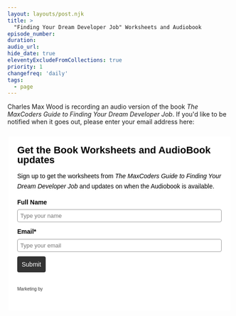 ```yaml
---
layout: layouts/post.njk
title: >
  "Finding Your Dream Developer Job" Worksheets and Audiobook
episode_number:
duration:
audio_url:
hide_date: true
eleventyExcludeFromCollections: true
priority: 1
changefreq: 'daily'
tags:
  - page
---
```


Charles Max Wood is recording an audio version of the book *The MaxCoders Guide to Finding Your Dream Developer Job*. If you'd like to be notified when it goes out, please enter your email address here:

<style>
 #_form_47_ { font-size:14px; line-height:1.6; font-family:arial, helvetica, sans-serif; margin:0; }
 #_form_47_ * { outline:0; }
 ._form_hide { display:none; visibility:hidden; }
 ._form_show { display:block; visibility:visible; }
 #_form_47_._form-top { top:0; }
 #_form_47_._form-bottom { bottom:0; }
 #_form_47_._form-left { left:0; }
 #_form_47_._form-right { right:0; }
 #_form_47_ input[type="text"],#_form_47_ input[type="date"],#_form_47_ textarea { padding:6px; height:auto; border:#979797 1px solid; border-radius:4px; color:#000 !important; font-size:13px; -webkit-box-sizing:border-box; -moz-box-sizing:border-box; box-sizing:border-box; }
 #_form_47_ textarea { resize:none; }
 #_form_47_ ._submit { -webkit-appearance:none; cursor:pointer; font-family:arial, sans-serif; font-size:14px; text-align:center; background:#333 !important; border:0 !important; -moz-border-radius:4px !important; -webkit-border-radius:4px !important; border-radius:4px !important; color:#fff !important; padding:10px !important; }
 #_form_47_ ._close-icon { cursor:pointer; background-image:url('https://d226aj4ao1t61q.cloudfront.net/esfkyjh1u_forms-close-dark.png'); background-repeat:no-repeat; background-size:14.2px 14.2px; position:absolute; display:block; top:11px; right:9px; overflow:hidden; width:16.2px; height:16.2px; }
 #_form_47_ ._close-icon:before { position:relative; }
 #_form_47_ ._form-body { margin-bottom:30px; }
 #_form_47_ ._form-image-left { width:150px; float:left; }
 #_form_47_ ._form-content-right { margin-left:164px; }
 #_form_47_ ._form-branding { color:#fff; font-size:10px; clear:both; text-align:left; margin-top:30px; font-weight:100; }
 #_form_47_ ._form-branding ._logo { display:block; width:130px; height:14px; margin-top:6px; background-image:url('https://d226aj4ao1t61q.cloudfront.net/hh9ujqgv5_aclogo_li.png'); background-size:130px auto; background-repeat:no-repeat; }
 #_form_47_ ._form-label,#_form_47_ ._form_element ._form-label { font-weight:bold; margin-bottom:5px; display:block; }
 #_form_47_._dark ._form-branding { color:#333; }
 #_form_47_._dark ._form-branding ._logo { background-image:url('https://d226aj4ao1t61q.cloudfront.net/jftq2c8s_aclogo_dk.png'); }
 #_form_47_ ._form_element { position:relative; margin-bottom:10px; font-size:0; max-width:100%; }
 #_form_47_ ._form_element * { font-size:14px; }
 #_form_47_ ._form_element._clear { clear:both; width:100%; float:none; }
 #_form_47_ ._form_element._clear:after { clear:left; }
 #_form_47_ ._form_element input[type="text"],#_form_47_ ._form_element input[type="date"],#_form_47_ ._form_element select,#_form_47_ ._form_element textarea:not(.g-recaptcha-response) { display:block; width:100%; -webkit-box-sizing:border-box; -moz-box-sizing:border-box; box-sizing:border-box; }
 #_form_47_ ._field-wrapper { position:relative; }
 #_form_47_ ._inline-style { float:left; }
 #_form_47_ ._inline-style input[type="text"] { width:150px; }
 #_form_47_ ._inline-style:not(._clear) + ._inline-style:not(._clear) { margin-left:20px; }
 #_form_47_ ._form_element img._form-image { max-width:100%; }
 #_form_47_ ._clear-element { clear:left; }
 #_form_47_ ._full_width { width:100%; }
 #_form_47_ ._form_full_field { display:block; width:100%; margin-bottom:10px; }
 #_form_47_ input[type="text"]._has_error,#_form_47_ textarea._has_error { border:#f37c7b 1px solid; }
 #_form_47_ input[type="checkbox"]._has_error { outline:#f37c7b 1px solid; }
 #_form_47_ ._error { display:block; position:absolute; font-size:13px; z-index:10000001; }
 #_form_47_ ._error._above { padding-bottom:4px; bottom:39px; right:0; }
 #_form_47_ ._error._below { padding-top:4px; top:100%; right:0; }
 #_form_47_ ._error._above ._error-arrow { bottom:0; right:15px; border-left:5px solid transparent; border-right:5px solid transparent; border-top:5px solid #f37c7b; }
 #_form_47_ ._error._below ._error-arrow { top:0; right:15px; border-left:5px solid transparent; border-right:5px solid transparent; border-bottom:5px solid #f37c7b; }
 #_form_47_ ._error-inner { padding:8px 12px; background-color:#f37c7b; font-size:13px; font-family:arial, sans-serif; color:#fff; text-align:center; text-decoration:none; -webkit-border-radius:4px; -moz-border-radius:4px; border-radius:4px; }
 #_form_47_ ._error-inner._form_error { margin-bottom:5px; text-align:left; }
 #_form_47_ ._button-wrapper ._error-inner._form_error { position:static; }
 #_form_47_ ._error-inner._no_arrow { margin-bottom:10px; }
 #_form_47_ ._error-arrow { position:absolute; width:0; height:0; }
 #_form_47_ ._error-html { margin-bottom:10px; }
 .pika-single { z-index:10000001 !important; }
 @media all and (min-width:320px) and (max-width:667px) { ::-webkit-scrollbar { display:none; }
 #_form_47_ { margin:0; width:100%; min-width:100%; max-width:100%; box-sizing:border-box; }
 #_form_47_ * { -webkit-box-sizing:border-box; -moz-box-sizing:border-box; box-sizing:border-box; font-size:1em; }
 #_form_47_ ._form-content { margin:0; width:100%; }
 #_form_47_ ._form-inner { display:block; min-width:100%; }
 #_form_47_ ._form-title,#_form_47_ ._inline-style { margin-top:0; margin-right:0; margin-left:0; }
 #_form_47_ ._form-title { font-size:1.2em; }
 #_form_47_ ._form_element { margin:0 0 20px; padding:0; width:100%; }
 #_form_47_ ._form-element,#_form_47_ ._inline-style,#_form_47_ input[type="text"],#_form_47_ label,#_form_47_ p,#_form_47_ textarea:not(.g-recaptcha-response) { float:none; display:block; width:100%; }
 #_form_47_ ._row._checkbox-radio label { display:inline; }
 #_form_47_ ._row,#_form_47_ p,#_form_47_ label { margin-bottom:0.7em; width:100%; }
 #_form_47_ ._row input[type="checkbox"],#_form_47_ ._row input[type="radio"] { margin:0 !important; vertical-align:middle !important; }
 #_form_47_ ._row input[type="checkbox"] + span label { display:inline; }
 #_form_47_ ._row span label { margin:0 !important; width:initial !important; vertical-align:middle !important; }
 #_form_47_ ._form-image { max-width:100%; height:auto !important; }
 #_form_47_ input[type="text"] { padding-left:10px; padding-right:10px; font-size:16px; line-height:1.3em; -webkit-appearance:none; }
 #_form_47_ input[type="radio"],#_form_47_ input[type="checkbox"] { display:inline-block; width:1.3em; height:1.3em; font-size:1em; margin:0 0.3em 0 0; vertical-align:baseline; }
 #_form_47_ button[type="submit"] { padding:20px; font-size:1.5em; }
 #_form_47_ ._inline-style { margin:20px 0 0 !important; }
 }
 #_form_47_ { position:relative; text-align:left; margin:25px auto 0; padding:20px; -webkit-box-sizing:border-box; -moz-box-sizing:border-box; box-sizing:border-box; *zoom:1; background:#fff !important; border:0px solid #b0b0b0 !important; width:500px; -moz-border-radius:0px !important; -webkit-border-radius:0px !important; border-radius:0px !important; color:#000 !important; }
 #_form_47_ ._form-title { font-size:22px; line-height:22px; font-weight:600; margin-bottom:0; }
 #_form_47_:before,#_form_47_:after { content:" "; display:table; }
 #_form_47_:after { clear:both; }
 #_form_47_._inline-style { width:auto; display:inline-block; }
 #_form_47_._inline-style input[type="text"],#_form_47_._inline-style input[type="date"] { padding:10px 12px; }
 #_form_47_._inline-style button._inline-style { position:relative; top:27px; }
 #_form_47_._inline-style p { margin:0; }
 #_form_47_._inline-style ._button-wrapper { position:relative; margin:27px 12.5px 0 20px; }
 #_form_47_ ._form-thank-you { position:relative; left:0; right:0; text-align:center; font-size:18px; }
 @media all and (min-width:320px) and (max-width:667px) { #_form_47_._inline-form._inline-style ._inline-style._button-wrapper { margin-top:20px !important; margin-left:0 !important; }
 }
</style>
<form method="POST" action="https://devchat.activehosted.com/proc.php" id="_form_47_" class="_form _form_47 _inline-form  _dark" novalidate>
  <input type="hidden" name="u" value="47" />
  <input type="hidden" name="f" value="47" />
  <input type="hidden" name="s" />
  <input type="hidden" name="c" value="0" />
  <input type="hidden" name="m" value="0" />
  <input type="hidden" name="act" value="sub" />
  <input type="hidden" name="v" value="2" />
  <div class="_form-content">
    <div class="_form_element _x59564970 _full_width _clear" >
      <div class="_form-title">
        Get the Book Worksheets and AudioBook updates
      </div>
    </div>
    <div class="_form_element _x57823221 _full_width _clear" >
      <div class="_html-code">
        <p>
          Sign up to get the worksheets from <i>
          The MaxCoders Guide to Finding Your Dream Developer Job
        </i>
        and updates on when the Audiobook is available.
      </p>
    </div>
  </div>
  <div class="_form_element _x10381702 _full_width " >
    <label class="_form-label">
      Full Name
    </label>
    <div class="_field-wrapper">
      <input type="text" name="fullname" placeholder="Type your name" />
    </div>
  </div>
  <div class="_form_element _x18005668 _full_width " >
    <label class="_form-label">
      Email*
    </label>
    <div class="_field-wrapper">
      <input type="text" name="email" placeholder="Type your email" required/>
    </div>
  </div>
  <div class="_button-wrapper _full_width">
    <button id="_form_47_submit" class="_submit" type="submit">
      Submit
    </button>
  </div>
  <div class="_clear-element">
  </div>
</div>
<div class="_form-thank-you" style="display:none;">
</div>
<div class="_form-branding">
  <div class="_marketing-by">
    Marketing by
  </div>
  <a href="http://www.activecampaign.com" class="_logo"></a>
</div>
</form><script type="text/javascript">
window.cfields = [];
window._show_thank_you = function(id, message, trackcmp_url) {
  var form = document.getElementById('_form_' + id + '_'), thank_you = form.querySelector('._form-thank-you');
  form.querySelector('._form-content').style.display = 'none';
  thank_you.innerHTML = message;
  thank_you.style.display = 'block';
  if (typeof(trackcmp_url) != 'undefined' && trackcmp_url) {
    // Site tracking URL to use after inline form submission.
    _load_script(trackcmp_url);
  }
  if (typeof window._form_callback !== 'undefined') window._form_callback(id);
};
window._show_error = function(id, message, html) {
  var form = document.getElementById('_form_' + id + '_'), err = document.createElement('div'), button = form.querySelector('button'), old_error = form.querySelector('._form_error');
  if (old_error) old_error.parentNode.removeChild(old_error);
  err.innerHTML = message;
  err.className = '_error-inner _form_error _no_arrow';
  var wrapper = document.createElement('div');
  wrapper.className = '_form-inner';
  wrapper.appendChild(err);
  button.parentNode.insertBefore(wrapper, button);
  document.querySelector('[id^="_form"][id$="_submit"]').disabled = false;
  if (html) {
    var div = document.createElement('div');
    div.className = '_error-html';
    div.innerHTML = html;
    err.appendChild(div);
  }
};
window._load_script = function(url, callback) {
    var head = document.querySelector('head'), script = document.createElement('script'), r = false;
    script.type = 'text/javascript';
    script.charset = 'utf-8';
    script.src = url;
    if (callback) {
      script.onload = script.onreadystatechange = function() {
      if (!r && (!this.readyState || this.readyState == 'complete')) {
        r = true;
        callback();
        }
      };
    }
    head.appendChild(script);
};
(function() {
  if (window.location.search.search("excludeform") !== -1) return false;
  var getCookie = function(name) {
    var match = document.cookie.match(new RegExp('(^|; )' + name + '=([^;]+)'));
    return match ? match[2] : null;
  }
  var setCookie = function(name, value) {
    var now = new Date();
    var time = now.getTime();
    var expireTime = time + 1000 * 60 * 60 * 24 * 365;
    now.setTime(expireTime);
    document.cookie = name + '=' + value + '; expires=' + now + ';path=/';
  }
      var addEvent = function(element, event, func) {
    if (element.addEventListener) {
      element.addEventListener(event, func);
    } else {
      var oldFunc = element['on' + event];
      element['on' + event] = function() {
        oldFunc.apply(this, arguments);
        func.apply(this, arguments);
      };
    }
  }
  var _removed = false;
  var form_to_submit = document.getElementById('_form_47_');
  var allInputs = form_to_submit.querySelectorAll('input, select, textarea'), tooltips = [], submitted = false;

  var getUrlParam = function(name) {
    var regexStr = '[\?&]' + name + '=([^&#]*)';
    var results = new RegExp(regexStr, 'i').exec(window.location.href);
    return results != undefined ? decodeURIComponent(results[1]) : false;
  };

  for (var i = 0; i < allInputs.length; i++) {
    var regexStr = "field\\[(\\d+)\\]";
    var results = new RegExp(regexStr).exec(allInputs[i].name);
    if (results != undefined) {
      allInputs[i].dataset.name = window.cfields[results[1]];
    } else {
      allInputs[i].dataset.name = allInputs[i].name;
    }
    var fieldVal = getUrlParam(allInputs[i].dataset.name);

    if (fieldVal) {
      if (allInputs[i].type == "radio" || allInputs[i].type == "checkbox") {
        if (allInputs[i].value == fieldVal) {
          allInputs[i].checked = true;
        }
      } else {
        allInputs[i].value = fieldVal;
      }
    }
  }

  var remove_tooltips = function() {
    for (var i = 0; i < tooltips.length; i++) {
      tooltips[i].tip.parentNode.removeChild(tooltips[i].tip);
    }
      tooltips = [];
  };
  var remove_tooltip = function(elem) {
    for (var i = 0; i < tooltips.length; i++) {
      if (tooltips[i].elem === elem) {
        tooltips[i].tip.parentNode.removeChild(tooltips[i].tip);
        tooltips.splice(i, 1);
        return;
      }
    }
  };
  var create_tooltip = function(elem, text) {
    var tooltip = document.createElement('div'), arrow = document.createElement('div'), inner = document.createElement('div'), new_tooltip = {};
    if (elem.type != 'radio' && elem.type != 'checkbox') {
      tooltip.className = '_error';
      arrow.className = '_error-arrow';
      inner.className = '_error-inner';
      inner.innerHTML = text;
      tooltip.appendChild(arrow);
      tooltip.appendChild(inner);
      elem.parentNode.appendChild(tooltip);
    } else {
      tooltip.className = '_error-inner _no_arrow';
      tooltip.innerHTML = text;
      elem.parentNode.insertBefore(tooltip, elem);
      new_tooltip.no_arrow = true;
    }
    new_tooltip.tip = tooltip;
    new_tooltip.elem = elem;
    tooltips.push(new_tooltip);
    return new_tooltip;
  };
  var resize_tooltip = function(tooltip) {
    var rect = tooltip.elem.getBoundingClientRect();
    var doc = document.documentElement, scrollPosition = rect.top - ((window.pageYOffset || doc.scrollTop)  - (doc.clientTop || 0));
    if (scrollPosition < 40) {
      tooltip.tip.className = tooltip.tip.className.replace(/ ?(_above|_below) ?/g, '') + ' _below';
    } else {
      tooltip.tip.className = tooltip.tip.className.replace(/ ?(_above|_below) ?/g, '') + ' _above';
    }
  };
  var resize_tooltips = function() {
    if (_removed) return;
    for (var i = 0; i < tooltips.length; i++) {
      if (!tooltips[i].no_arrow) resize_tooltip(tooltips[i]);
    }
  };
  var validate_field = function(elem, remove) {
    var tooltip = null, value = elem.value, no_error = true;
    remove ? remove_tooltip(elem) : false;
    if (elem.type != 'checkbox') elem.className = elem.className.replace(/ ?_has_error ?/g, '');
    if (elem.getAttribute('required') !== null) {
      if (elem.type == 'radio' || (elem.type == 'checkbox' && /any/.test(elem.className))) {
        var elems = form_to_submit.elements[elem.name];
        if (!(elems instanceof NodeList || elems instanceof HTMLCollection) || elems.length <= 1) {
          no_error = elem.checked;
        }
        else {
          no_error = false;
          for (var i = 0; i < elems.length; i++) {
            if (elems[i].checked) no_error = true;
          }
        }
        if (!no_error) {
          tooltip = create_tooltip(elem, "Please select an option.");
        }
      } else if (elem.type =='checkbox') {
        var elems = form_to_submit.elements[elem.name], found = false, err = [];
        no_error = true;
        for (var i = 0; i < elems.length; i++) {
          if (elems[i].getAttribute('required') === null) continue;
          if (!found && elems[i] !== elem) return true;
          found = true;
          elems[i].className = elems[i].className.replace(/ ?_has_error ?/g, '');
          if (!elems[i].checked) {
            no_error = false;
            elems[i].className = elems[i].className + ' _has_error';
            err.push("Checking %s is required".replace("%s", elems[i].value));
          }
        }
        if (!no_error) {
          tooltip = create_tooltip(elem, err.join('<br/>'));
        }
      } else if (elem.tagName == 'SELECT') {
        var selected = true;
        if (elem.multiple) {
          selected = false;
          for (var i = 0; i < elem.options.length; i++) {
            if (elem.options[i].selected) {
              selected = true;
              break;
            }
          }
        } else {
          for (var i = 0; i < elem.options.length; i++) {
            if (elem.options[i].selected && !elem.options[i].value) {
              selected = false;
            }
          }
        }
        if (!selected) {
          elem.className = elem.className + ' _has_error';
          no_error = false;
          tooltip = create_tooltip(elem, "Please select an option.");
        }
      } else if (value === undefined || value === null || value === '') {
        elem.className = elem.className + ' _has_error';
        no_error = false;
        tooltip = create_tooltip(elem, "This field is required.");
      }
    }
    if (no_error && elem.name == 'email') {
      if (!value.match(/^[\+_a-z0-9-'&=]+(\.[\+_a-z0-9-']+)*@[a-z0-9-]+(\.[a-z0-9-]+)*(\.[a-z]{2,})$/i)) {
        elem.className = elem.className + ' _has_error';
        no_error = false;
        tooltip = create_tooltip(elem, "Enter a valid email address.");
      }
    }
    if (no_error && /date_field/.test(elem.className)) {
      if (!value.match(/^\d\d\d\d-\d\d-\d\d$/)) {
        elem.className = elem.className + ' _has_error';
        no_error = false;
        tooltip = create_tooltip(elem, "Enter a valid date.");
      }
    }
    tooltip ? resize_tooltip(tooltip) : false;
    return no_error;
  };
  var needs_validate = function(el) {
    return el.name == 'email' || el.getAttribute('required') !== null;
  };
  var validate_form = function(e) {
    var err = form_to_submit.querySelector('._form_error'), no_error = true;
    if (!submitted) {
      submitted = true;
      for (var i = 0, len = allInputs.length; i < len; i++) {
        var input = allInputs[i];
        if (needs_validate(input)) {
          if (input.type == 'text') {
            addEvent(input, 'blur', function() {
              this.value = this.value.trim();
              validate_field(this, true);
            });
            addEvent(input, 'input', function() {
              validate_field(this, true);
            });
          } else if (input.type == 'radio' || input.type == 'checkbox') {
            (function(el) {
              var radios = form_to_submit.elements[el.name];
              for (var i = 0; i < radios.length; i++) {
                addEvent(radios[i], 'click', function() {
                  validate_field(el, true);
                });
              }
            })(input);
          } else if (input.tagName == 'SELECT') {
            addEvent(input, 'change', function() {
              validate_field(this, true);
            });
          } else if (input.type == 'textarea'){
            addEvent(input, 'input', function() {
              validate_field(this, true);
            });
          }
        }
      }
    }
    remove_tooltips();
    for (var i = 0, len = allInputs.length; i < len; i++) {
      var elem = allInputs[i];
      if (needs_validate(elem)) {
        if (elem.tagName.toLowerCase() !== "select") {
          elem.value = elem.value.trim();
        }
        validate_field(elem) ? true : no_error = false;
      }
    }
    if (!no_error && e) {
      e.preventDefault();
    }
    resize_tooltips();
    return no_error;
  };
  addEvent(window, 'resize', resize_tooltips);
  addEvent(window, 'scroll', resize_tooltips);
  window._old_serialize = null;
  if (typeof serialize !== 'undefined') window._old_serialize = window.serialize;
  _load_script("//d3rxaij56vjege.cloudfront.net/form-serialize/0.3/serialize.min.js", function() {
    window._form_serialize = window.serialize;
    if (window._old_serialize) window.serialize = window._old_serialize;
  });
  var form_submit = function(e) {
    e.preventDefault();
    if (validate_form()) {
      // use this trick to get the submit button & disable it using plain javascript
      document.querySelector('#_form_47_submit').disabled = true;
            var serialized = _form_serialize(document.getElementById('_form_47_'));
      var err = form_to_submit.querySelector('._form_error');
      err ? err.parentNode.removeChild(err) : false;
      _load_script('https://devchat.activehosted.com/proc.php?' + serialized + '&jsonp=true');
    }
    return false;
  };
  addEvent(form_to_submit, 'submit', form_submit);
})();

</script>